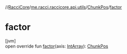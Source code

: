 //[RacciCore](../../../index.md)/[me.racci.raccicore.api.utils](../index.md)/[ChunkPos](index.md)/[factor](factor.md)

# factor

[jvm]\
open override fun [factor](factor.md)(axis: [IntArray](https://kotlinlang.org/api/latest/jvm/stdlib/kotlin/-int-array/index.html)): [ChunkPos](index.md)
